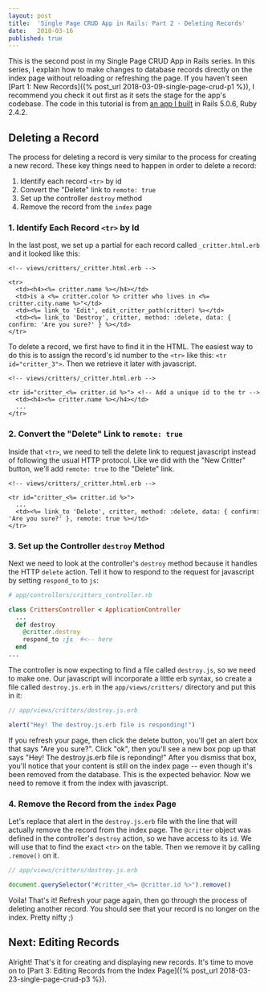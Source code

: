 ```yaml
---
layout: post
title:  'Single Page CRUD App in Rails: Part 2 - Deleting Records'
date:   2018-03-16
published: true
---
```


This is the second post in my Single Page CRUD App in Rails series. In this series, I explain how to make changes to database records directly on the index page without reloading or refreshing the page. If you haven't seen [Part 1: New Records]({% post_url 2018-03-09-single-page-crud-p1 %}), I recommend you check it out first as it sets the stage for the app's codebase. The code in this tutorial is from [an app I built](https://github.com/lortza/single_page_crud) in Rails 5.0.6, Ruby 2.4.2.

## Deleting a Record
The process for deleting a record is very similar to the process for creating a new record. These key things need to happen in order to delete a record:

1. Identify each record `<tr>` by id
2. Convert the "Delete" link to `remote: true`
3. Set up the controller `destroy` method
4. Remove the record from the `index` page


### 1. Identify Each Record `<tr>` by Id
In the last post, we set up a partial for each record called `_critter.html.erb` and it looked like this:

```erb
<!-- views/critters/_critter.html.erb -->

<tr>
  <td><h4><%= critter.name %></h4></td>
  <td>is a <%= critter.color %> critter who lives in <%= critter.city.name %>"</td>
  <td><%= link_to 'Edit', edit_critter_path(critter) %></td>
  <td><%= link_to 'Destroy', critter, method: :delete, data: { confirm: 'Are you sure?' } %></td>
</tr>
```

To delete a record, we first have to find it in the HTML. The easiest way to do this is to assign the record's id number to the `<tr>` like this: `<tr id="critter_3">`. Then we retrieve it later with javascript.

```erb
<!-- views/critters/_critter.html.erb -->

<tr id="critter_<%= critter.id %>"> <!-- Add a unique id to the tr -->
  <td><h4><%= critter.name %></h4></td>
  ...
</tr>
```

### 2. Convert the "Delete" Link to `remote: true`
Inside that `<tr>`, we need to tell the delete link to request javascript instead of following the usual HTTP protocol. Like we did with the "New Critter" button, we'll add `remote: true` to the "Delete" link.

```erb
<!-- views/critters/_critter.html.erb -->

<tr id="critter_<%= critter.id %>">
  ...
  <td><%= link_to 'Delete', critter, method: :delete, data: { confirm: 'Are you sure?' }, remote: true %></td>
</tr>
```

### 3. Set up the Controller `destroy` Method
Next we need to look at the controller's `destroy` method because it handles the HTTP `delete` action. Tell it how to respond to the request for javascript by setting `respond_to` to `js`:

```ruby
# app/controllers/critters_controller.rb

class CrittersController < ApplicationController
  ...
  def destroy
    @critter.destroy
    respond_to :js  #<-- here
  end
...
```

The controller is now expecting to find a file called `destroy.js`, so we need to make one. Our  javascript will incorporate a little erb syntax, so create a file called `destroy.js.erb` in the `app/views/critters/` directory and put this in it:

```js
// app/views/critters/destroy.js.erb

alert("Hey! The destroy.js.erb file is responding!")
```

If you refresh your page, then click the delete button, you'll get an alert box that says "Are you sure?". Click "ok", then you'll see a new box pop up that says "Hey! The destroy.js.erb file is reponding!" After you dismiss that box, you'll notice that your content is still on the index page -- even though it's been removed from the database. This is the expected behavior. Now we need to remove it from the index with javascript.

### 4. Remove the Record from the `index` Page
Let's replace that alert in the `destroy.js.erb` file with the line that will actually remove the record from the index page. The `@critter` object was defined in the controller's `destroy` action, so we have access to its `id`. We will use that to find the exact `<tr>` on the table. Then we remove it by calling `.remove()` on it.

```js
// app/views/critters/destroy.js.erb

document.querySelector("#critter_<%= @critter.id %>").remove()
```

Voila! That's it! Refresh your page again, then go through the process of deleting another record. You should see that your record is no longer on the index. Pretty nifty ;)

## Next: Editing Records
Alright! That's it for creating and displaying new records. It's time to move on to [Part 3: Editing Records from the Index Page]({% post_url 2018-03-23-single-page-crud-p3 %}).
